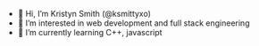 - 👋 Hi, I’m Kristyn Smith (@ksmittyxo)
- 👀 I’m interested in web development and full stack engineering
- 🌱 I’m currently learning C++, javascript

<!---
ksmittyxo/ksmittyxo is a ✨ special ✨ repository because its `README.md` (this file) appears on your GitHub profile.
You can click the Preview link to take a look at your changes.
--->
